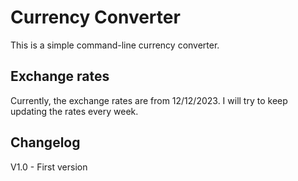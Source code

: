 # Currency Converter    
This is a simple command-line currency converter.

## Exchange rates
Currently, the exchange rates are from 12/12/2023. I will try to keep updating the rates every week.

## Changelog
V1.0 - First version
